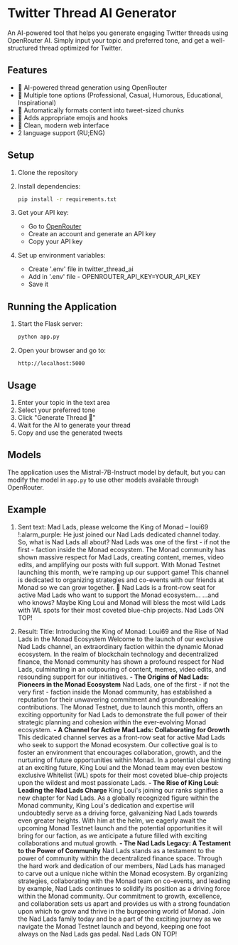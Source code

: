 # Twitter Thread AI Generator

An AI-powered tool that helps you generate engaging Twitter threads using OpenRouter AI. Simply input your topic and preferred tone, and get a well-structured thread optimized for Twitter.

## Features

- 🤖 AI-powered thread generation using OpenRouter
- 📝 Multiple tone options (Professional, Casual, Humorous, Educational, Inspirational)
- 🎯 Automatically formats content into tweet-sized chunks
- 💫 Adds appropriate emojis and hooks
- 🎨 Clean, modern web interface
- 2 language support (RU;ENG)

## Setup

1. Clone the repository
2. Install dependencies:
   ```bash
   pip install -r requirements.txt
   ```

3. Get your API key:
   - Go to [OpenRouter](https://openrouter.ai/keys)
   - Create an account and generate an API key
   - Copy your API key

4. Set up environment variables:
   - Create '.env' file in twitter_thread_ai
   - Add in '.env' file - OPENROUTER_API_KEY=YOUR_API_KEY
   - Save it

## Running the Application

1. Start the Flask server:
   ```bash
   python app.py
   ```

2. Open your browser and go to:
   ```
   http://localhost:5000
   ```

## Usage

1. Enter your topic in the text area
2. Select your preferred tone
3. Click "Generate Thread 🚀"
4. Wait for the AI to generate your thread
5. Copy and use the generated tweets

## Models

The application uses the Mistral-7B-Instruct model by default, but you can modify the model in `app.py` to use other models available through OpenRouter.

## Example
1. Sent text:
Mad Lads, please welcome the King of Monad – loui69 !:alarm_purple: 
He just joined our Nad Lads dedicated channel today. 
So, what is Nad Lads all about?
Nad Lads was one of the first - if not the first - faction inside the Monad ecosystem. The Monad community has shown massive respect for Mad Lads, creating content, memes, video edits, and amplifying our posts with full support.
With Monad Testnet launching this month, we’re ramping up our support game! This channel is dedicated to organizing strategies and co-events with our friends at Monad so we can grow together. 💜
Nad Lads is a front-row seat for active Mad Lads who want to support the Monad ecosystem…
…and who knows? Maybe King Loui and Monad will bless the most wild Lads with WL spots for their most coveted blue-chip projects.
Nad Lads ON TOP!

2. Result:
Title: Introducing the King of Monad: Loui69 and the Rise of Nad Lads in the Monad Ecosystem
Welcome to the launch of our exclusive Nad Lads channel, an extraordinary faction within the dynamic Monad ecosystem. In the realm of blockchain technology and decentralized finance, the Monad community has shown a profound respect for Nad Lads, culminating in an outpouring of content, memes, video edits, and resounding support for our initiatives.
**- The Origins of Nad Lads: Pioneers in the Monad Ecosystem**
Nad Lads, one of the first - if not the very first - faction inside the Monad community, has established a reputation for their unwavering commitment and groundbreaking contributions. The Monad Testnet, due to launch this month, offers an exciting opportunity for Nad Lads to demonstrate the full power of their strategic planning and cohesion within the ever-evolving Monad ecosystem.
**- A Channel for Active Mad Lads: Collaborating for Growth**
This dedicated channel serves as a front-row seat for active Mad Lads who seek to support the Monad ecosystem. Our collective goal is to foster an environment that encourages collaboration, growth, and the nurturing of future opportunities within Monad.
In a potential clue hinting at an exciting future, King Loui and the Monad team may even bestow exclusive Whitelist (WL) spots for their most coveted blue-chip projects upon the wildest and most passionate Lads.
**- The Rise of King Loui: Leading the Nad Lads Charge**
King Loui's joining our ranks signifies a new chapter for Nad Lads. As a globally recognized figure within the Monad community, King Loui's dedication and expertise will undoubtedly serve as a driving force, galvanizing Nad Lads towards even greater heights.
With him at the helm, we eagerly await the upcoming Monad Testnet launch and the potential opportunities it will bring for our faction, as we anticipate a future filled with exciting collaborations and mutual growth.
**- The Nad Lads Legacy: A Testament to the Power of Community**
Nad Lads stands as a testament to the power of community within the decentralized finance space. Through the hard work and dedication of our members, Nad Lads has managed to carve out a unique niche within the Monad ecosystem.
By organizing strategies, collaborating with the Monad team on co-events, and leading by example, Nad Lads continues to solidify its position as a driving force within the Monad community. Our commitment to growth, excellence, and collaboration sets us apart and provides us with a strong foundation upon which to grow and thrive in the burgeoning world of Monad.
Join the Nad Lads family today and be a part of the exciting journey as we navigate the Monad Testnet launch and beyond, keeping one foot always on the Nad Lads gas pedal.
Nad Lads ON TOP!

